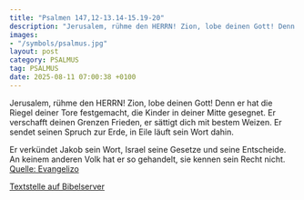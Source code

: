```yaml
---
title: "Psalmen 147,12-13.14-15.19-20"
description: "Jerusalem, rühme den HERRN! Zion, lobe deinen Gott! Denn er hat die Riegel deiner Tore festgemacht, die Kinder in deiner Mitte gesegnet. Er verschafft deinen Grenzen Frieden, er sättigt dich mit bestem Weizen. Er sendet seinen Spruch zur Erde, in Eile läuft sein Wort dahin.  Er v...."
images:
- "/symbols/psalmus.jpg"
layout: post
category: PSALMUS
tag: PSALMUS
date: 2025-08-11 07:00:38 +0100
---
```

Jerusalem, rühme den HERRN! Zion, lobe deinen Gott!
Denn er hat die Riegel deiner Tore festgemacht, die Kinder in deiner Mitte gesegnet.
Er verschafft deinen Grenzen Frieden, er sättigt dich mit bestem Weizen.
Er sendet seinen Spruch zur Erde, in Eile läuft sein Wort dahin.

Er verkündet Jakob sein Wort, Israel seine Gesetze und seine Entscheide.<!--more-->
An keinem anderen Volk hat er so gehandelt, sie kennen sein Recht nicht.<br>
[Quelle: Evangelizo](https://evangeliumtagfuertag.org/DE/gospel)

[Textstelle auf Bibelserver](https://www.bibleserver.com/EU/ps147,12-13.14-15.19-20)
